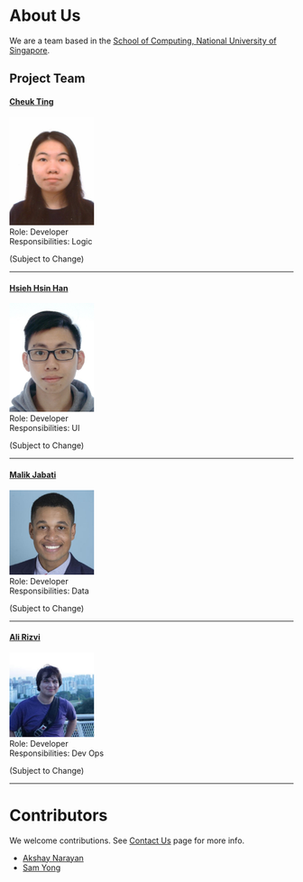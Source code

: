 # About Us

We are a team based in the [School of Computing, National University of Singapore](http://www.comp.nus.edu.sg).

## Project Team

#### [Cheuk Ting](https://github.com/ctleungac) <br>
<img src="images/lct.jpg" width="150"><br>
Role: Developer <br>
Responsibilities: Logic

(Subject to Change)

-----

#### [Hsieh Hsin Han](https://github.com/Tony-Hsieh)
<img src="images/IMG_0159.PNG" width="150"><br>
Role: Developer <br>
Responsibilities: UI

(Subject to Change)

-----

#### [Malik Jabati](https://github.com/SmartyMJ)
<img src="images/MalikJabati.jpeg" width="150"><br>
Role: Developer <br>
Responsibilities: Data

(Subject to Change)

-----

#### [Ali Rizvi](https://github.com/EntitySK)
<img src="images/MuhammadAliRizvi.jpg" width="150"><br>
Role: Developer <br>
Responsibilities: Dev Ops

(Subject to Change)

-----

# Contributors

We welcome contributions. See [Contact Us](ContactUs.md) page for more info.

* [Akshay Narayan](https://github.com/se-edu/addressbook-level4/pulls?q=is%3Apr+author%3Aokkhoy)
* [Sam Yong](https://github.com/se-edu/addressbook-level4/pulls?q=is%3Apr+author%3Amauris)

